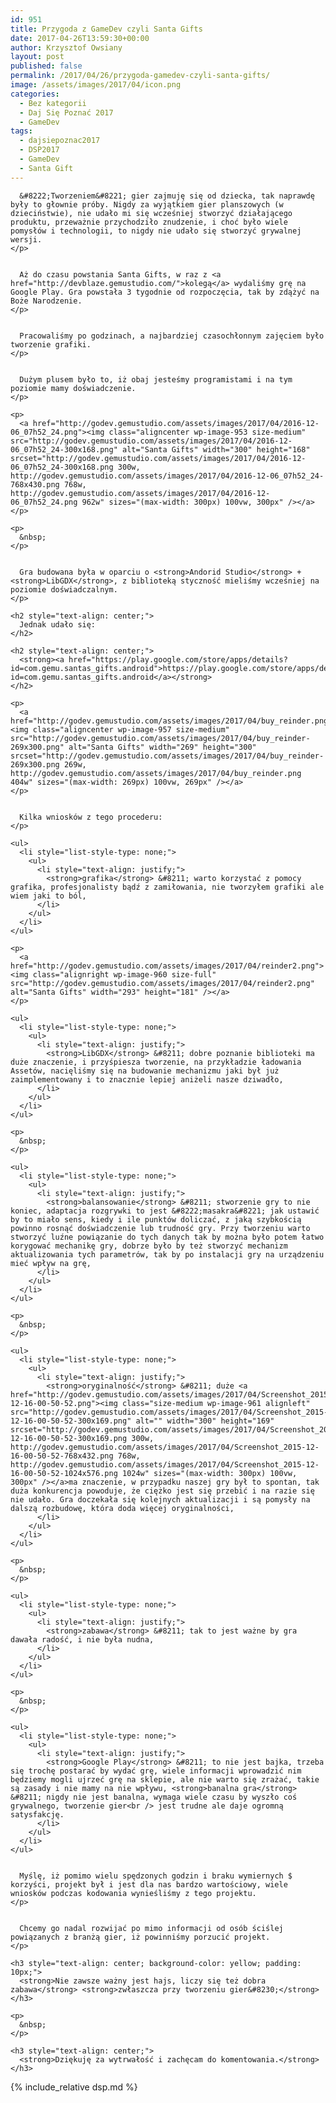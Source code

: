 ```yaml
---
id: 951
title: Przygoda z GameDev czyli Santa Gifts
date: 2017-04-26T13:59:30+00:00
author: Krzysztof Owsiany
layout: post
published: false
permalink: /2017/04/26/przygoda-gamedev-czyli-santa-gifts/
image: /assets/images/2017/04/icon.png
categories:
  - Bez kategorii
  - Daj Się Poznać 2017
  - GameDev
tags:
  - dajsiepoznac2017
  - DSP2017
  - GameDev
  - Santa Gift
---
```

<div id="dslc-theme-content">
  <div id="dslc-theme-content-inner">

      &#8222;Tworzeniem&#8221; gier zajmuję się od dziecka, tak naprawdę były to głownie próby. Nigdy za wyjątkiem gier planszowych (w dzieciństwie), nie udało mi się wcześniej stworzyć działającego produktu, przeważnie przychodziło znudzenie, i choć było wiele pomysłów i technologii, to nigdy nie udało się stworzyć grywalnej wersji.
    </p>
    

      Aż do czasu powstania Santa Gifts, w raz z <a href="http://devblaze.gemustudio.com/">kolegą</a> wydaliśmy grę na Google Play. Gra powstała 3 tygodnie od rozpoczęcia, tak by zdążyć na Boże Narodzenie.
    </p>
    

      Pracowaliśmy po godzinach, a najbardziej czasochłonnym zajęciem było tworzenie grafiki.
    </p>
    

      Dużym plusem było to, iż obaj jesteśmy programistami i na tym poziomie mamy doświadczenie.
    </p>
    
    <p>
      <a href="http://godev.gemustudio.com/assets/images/2017/04/2016-12-06_07h52_24.png"><img class="aligncenter wp-image-953 size-medium" src="http://godev.gemustudio.com/assets/images/2017/04/2016-12-06_07h52_24-300x168.png" alt="Santa Gifts" width="300" height="168" srcset="http://godev.gemustudio.com/assets/images/2017/04/2016-12-06_07h52_24-300x168.png 300w, http://godev.gemustudio.com/assets/images/2017/04/2016-12-06_07h52_24-768x430.png 768w, http://godev.gemustudio.com/assets/images/2017/04/2016-12-06_07h52_24.png 962w" sizes="(max-width: 300px) 100vw, 300px" /></a>
    </p>
    
    <p>
      &nbsp;
    </p>
    

      Gra budowana była w oparciu o <strong>Andorid Studio</strong> + <strong>LibGDX</strong>, z biblioteką styczność mieliśmy wcześniej na poziomie doświadczalnym.
    </p>
    
    <h2 style="text-align: center;">
      Jednak udało się:
    </h2>
    
    <h2 style="text-align: center;">
      <strong><a href="https://play.google.com/store/apps/details?id=com.gemu.santas_gifts.android">https://play.google.com/store/apps/details?id=com.gemu.santas_gifts.android</a></strong>
    </h2>
    
    <p>
      <a href="http://godev.gemustudio.com/assets/images/2017/04/buy_reinder.png"><img class="aligncenter wp-image-957 size-medium" src="http://godev.gemustudio.com/assets/images/2017/04/buy_reinder-269x300.png" alt="Santa Gifts" width="269" height="300" srcset="http://godev.gemustudio.com/assets/images/2017/04/buy_reinder-269x300.png 269w, http://godev.gemustudio.com/assets/images/2017/04/buy_reinder.png 404w" sizes="(max-width: 269px) 100vw, 269px" /></a>
    </p>
    

      Kilka wniosków z tego procederu:
    </p>
    
    <ul>
      <li style="list-style-type: none;">
        <ul>
          <li style="text-align: justify;">
            <strong>grafika</strong> &#8211; warto korzystać z pomocy grafika, profesjonalisty bądź z zamiłowania, nie tworzyłem grafiki ale wiem jaki to ból,
          </li>
        </ul>
      </li>
    </ul>
    
    <p>
      <a href="http://godev.gemustudio.com/assets/images/2017/04/reinder2.png"><img class="alignright wp-image-960 size-full" src="http://godev.gemustudio.com/assets/images/2017/04/reinder2.png" alt="Santa Gifts" width="293" height="181" /></a>
    </p>
    
    <ul>
      <li style="list-style-type: none;">
        <ul>
          <li style="text-align: justify;">
            <strong>LibGDX</strong> &#8211; dobre poznanie biblioteki ma duże znaczenie, i przyśpiesza tworzenie, na przykładzie ładowania Assetów, nacięliśmy się na budowanie mechanizmu jaki był już zaimplementowany i to znacznie lepiej aniżeli nasze dziwadło,
          </li>
        </ul>
      </li>
    </ul>
    
    <p>
      &nbsp;
    </p>
    
    <ul>
      <li style="list-style-type: none;">
        <ul>
          <li style="text-align: justify;">
            <strong>balansowanie</strong> &#8211; stworzenie gry to nie koniec, adaptacja rozgrywki to jest &#8222;masakra&#8221; jak ustawić by to miało sens, kiedy i ile punktów doliczać, z jaką szybkością powinno rosnąć doświadczenie lub trudność gry. Przy tworzeniu warto stworzyć luźne powiązanie do tych danych tak by można było potem łatwo korygować mechanikę gry, dobrze było by też stworzyć mechanizm aktualizowania tych parametrów, tak by po instalacji gry na urządzeniu mieć wpływ na grę,
          </li>
        </ul>
      </li>
    </ul>
    
    <p>
      &nbsp;
    </p>
    
    <ul>
      <li style="list-style-type: none;">
        <ul>
          <li style="text-align: justify;">
            <strong>oryginalność</strong> &#8211; duże <a href="http://godev.gemustudio.com/assets/images/2017/04/Screenshot_2015-12-16-00-50-52.png"><img class="size-medium wp-image-961 alignleft" src="http://godev.gemustudio.com/assets/images/2017/04/Screenshot_2015-12-16-00-50-52-300x169.png" alt="" width="300" height="169" srcset="http://godev.gemustudio.com/assets/images/2017/04/Screenshot_2015-12-16-00-50-52-300x169.png 300w, http://godev.gemustudio.com/assets/images/2017/04/Screenshot_2015-12-16-00-50-52-768x432.png 768w, http://godev.gemustudio.com/assets/images/2017/04/Screenshot_2015-12-16-00-50-52-1024x576.png 1024w" sizes="(max-width: 300px) 100vw, 300px" /></a>ma znaczenie, w przypadku naszej gry był to spontan, tak duża konkurencja powoduje, że ciężko jest się przebić i na razie się nie udało. Gra doczekała się kolejnych aktualizacji i są pomysły na dalszą rozbudowę, która doda więcej oryginalności,
          </li>
        </ul>
      </li>
    </ul>
    
    <p>
      &nbsp;
    </p>
    
    <ul>
      <li style="list-style-type: none;">
        <ul>
          <li style="text-align: justify;">
            <strong>zabawa</strong> &#8211; tak to jest ważne by gra dawała radość, i nie była nudna,
          </li>
        </ul>
      </li>
    </ul>
    
    <p>
      &nbsp;
    </p>
    
    <ul>
      <li style="list-style-type: none;">
        <ul>
          <li style="text-align: justify;">
            <strong>Google Play</strong> &#8211; to nie jest bajka, trzeba się trochę postarać by wydać grę, wiele informacji wprowadzić nim będziemy mogli ujrzeć grę na sklepie, ale nie warto się zrażać, takie są zasady i nie mamy na nie wpływu, <strong>banalna gra</strong> &#8211; nigdy nie jest banalna, wymaga wiele czasu by wyszło coś grywalnego, tworzenie gier<br /> jest trudne ale daje ogromną satysfakcję.
          </li>
        </ul>
      </li>
    </ul>
    

      Myślę, iż pomimo wielu spędzonych godzin i braku wymiernych $ korzyści, projekt był i jest dla nas bardzo wartościowy, wiele wniosków podczas kodowania wynieśliśmy z tego projektu.
    </p>
    

      Chcemy go nadal rozwijać po mimo informacji od osób ściślej powiązanych z branżą gier, iż powinniśmy porzucić projekt.
    </p>
    
    <h3 style="text-align: center; background-color: yellow; padding: 10px;">
      <strong>Nie zawsze ważny jest hajs, liczy się też dobra zabawa</strong> <strong>zwłaszcza przy tworzeniu gier&#8230;</strong>
    </h3>
    
    <p>
      &nbsp;
    </p>
    
    <h3 style="text-align: center;">
      <strong>Dziękuję za wytrwałość i zachęcam do komentowania.</strong>
    </h3>
    
{% include_relative dsp.md %}